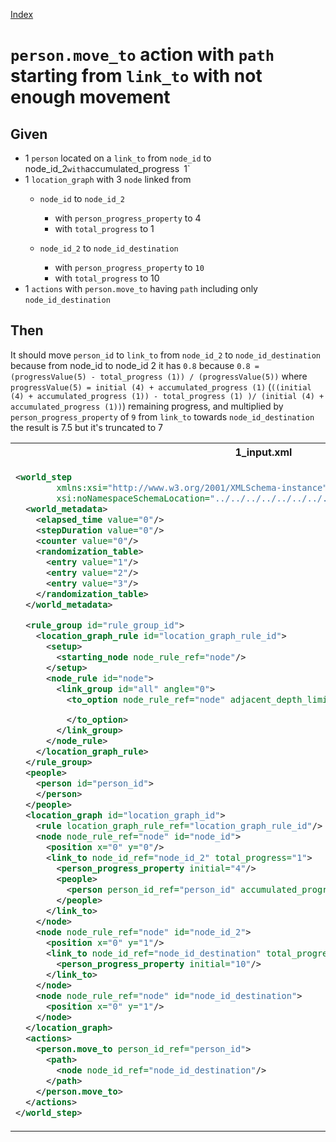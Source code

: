 [Index](./index.md)
# `person.move_to` action with `path` starting from `link_to` with not enough movement

## Given
- 1 `person` located on a `link_to` from `node_id` to node_id_2` with `accumulated_progress` `1`
- 1 `location_graph` with 3 `node` linked from
    - `node_id` to `node_id_2`
        - with `person_progress_property` to 4
        - with `total_progress` to 1

    - `node_id_2` to `node_id_destination`
        - with `person_progress_property` to `10`
        - with `total_progress` to 10
- 1 `actions` with `person.move_to` having `path` including only `node_id_destination`
## Then
It should move `person_id` to `link_to` from `node_id_2` to `node_id_destination` because from node_id to node_id 2 it has `0.8`
because `0.8 = (progressValue(5) - total_progress (1)) / (progressValue(5))` where `progressValue(5) = initial (4) + accumulated_progress (1)`
(`((initial (4) + accumulated_progress (1)) - total_progress (1) )/ (initial (4) + accumulated_progress (1))`)
 remaining progress, and multiplied by `person_progress_property` of `9` from `link_to` towards `node_id_destination` the result is
 7.5 but it's truncated to 7
<table>
<tr>
<th>1_input.xml</th>
<th>2_expected.xml</th>
</tr>
<tr>
<td style="vertical-align:top">
  
```xml
<world_step
        xmlns:xsi="http://www.w3.org/2001/XMLSchema-instance"
        xsi:noNamespaceSchemaLocation="../../../../../../../../../../../../../../world_step.xsd">
  <world_metadata>
    <elapsed_time value="0"/>
    <stepDuration value="0"/>
    <counter value="0"/>
    <randomization_table>
      <entry value="1"/>
      <entry value="2"/>
      <entry value="3"/>
    </randomization_table>
  </world_metadata>

  <rule_group id="rule_group_id">
    <location_graph_rule id="location_graph_rule_id">
      <setup>
        <starting_node node_rule_ref="node"/>
      </setup>
      <node_rule id="node">
        <link_group id="all" angle="0">
          <to_option node_rule_ref="node" adjacent_depth_limit="0" distance="0">

          </to_option>
        </link_group>
      </node_rule>
    </location_graph_rule>
  </rule_group>
  <people>
    <person id="person_id">
    </person>
  </people>
  <location_graph id="location_graph_id">
    <rule location_graph_rule_ref="location_graph_rule_id"/>
    <node node_rule_ref="node" id="node_id">
      <position x="0" y="0"/>
      <link_to node_id_ref="node_id_2" total_progress="1">
        <person_progress_property initial="4"/>
        <people>
          <person person_id_ref="person_id" accumulated_progress="1"/>
        </people>
      </link_to>
    </node>
    <node node_rule_ref="node" id="node_id_2">
      <position x="0" y="1"/>
      <link_to node_id_ref="node_id_destination" total_progress="9">
        <person_progress_property initial="10"/>
      </link_to>
    </node>
    <node node_rule_ref="node" id="node_id_destination">
      <position x="0" y="1"/>
    </node>
  </location_graph>
  <actions>
    <person.move_to person_id_ref="person_id">
      <path>
        <node node_id_ref="node_id_destination"/>
      </path>
    </person.move_to>
  </actions>
</world_step>
```
  
</td>
<td style="vertical-align:top">

```xml
<world_step xmlns:xsi="http://www.w3.org/2001/XMLSchema-instance" xsi:noNamespaceSchemaLocation="../../../../../../../../../../../../../../world_step.xsd">
  <world_metadata>
    <elapsed_time value="0"/>
    <stepDuration value="0"/>
    <counter value="0"/>
    <randomization_table>
      <entry value="2"/>
      <entry value="3"/>
      <entry value="1"/>
    </randomization_table>
  </world_metadata>

  <rule_group id="rule_group_id">
    <location_graph_rule id="location_graph_rule_id">
      <setup>
        <starting_node node_rule_ref="node"/>
      </setup>
      <node_rule id="node">
        <link_group id="all" angle="0">
          <to_option node_rule_ref="node" adjacent_depth_limit="0" distance="0"/>
        </link_group>
      </node_rule>
    </location_graph_rule>
  </rule_group>
  <people>
    <person id="person_id">
      <classifications/>
    </person>
  </people>
  <location_graph id="location_graph_id">
    <rule location_graph_rule_ref="location_graph_rule_id"/>
    <node node_rule_ref="node" id="node_id">
      <position x="0" y="0"/>
      <link_to node_id_ref="node_id_2" total_progress="1">
        <person_progress_property initial="4"/>
        <people/>
      </link_to>
    </node>
    <node node_rule_ref="node" id="node_id_2">
      <position x="0" y="1"/>
      <link_to node_id_ref="node_id_destination" total_progress="9">
        <person_progress_property initial="10"/>
        <people>
          <person person_id_ref="person_id" accumulated_progress="8"/>
        </people>
      </link_to>
    </node>
    <node node_rule_ref="node" id="node_id_destination">
      <position x="0" y="1"/>
    </node>
  </location_graph>
  <actions>
    <person.move_to person_id_ref="person_id">
      <path>
        <node node_id_ref="node_id_destination"/>
      </path>
    </person.move_to>
  </actions>
</world_step>
```

</td>
</tr>
</table>
